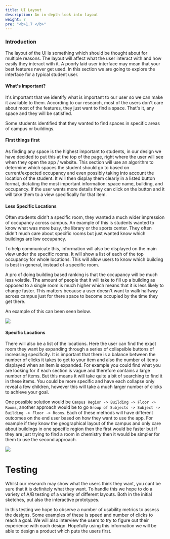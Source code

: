 ```yaml
---
title: UI Layout
description: An in-depth look into layout
weight: 7
pre: "<b>1.7 </b>"
---
```

### Introduction

The layout of the UI is something which should be thought about for multiple reasons. The layout will affect what the user interact with and how easily they interact with it. A poorly laid user interface may mean that your best features never get used. In this section we are going to explore the interface for a typical student user.

#### What's Important?

It's important that we identify what is important to our user so we can make it available to them. According to our research, most of the users don't care about most of the features, they just want to find a space. That's it, any space and they will be satisfied. 

Some students identified that they wanted to find spaces in specific areas of campus or buildings.

#### First things first

As finding any space is the highest important to students, in our design we have decided to put this at the top of the page, right where the user will see when they open the app / website. This section will use an algorithm to determine which spaces the student should go to based on current/expected occupancy and even possibly taking into account the location of the student. It will then display them clearly in a listed button format, dictating the most important information: space name, building, and occupancy. If the user wants more details they can click on the button and it will take them to a view specifically for that item.

#### Less Specific Locations

Often students didn't a specific room, they wanted a much wider impression of occupancy across campus. An example of this is students wanted to know what was more busy, the library or the sports center. They often didn't much care about specific rooms but just wanted know which buildings are low occupancy. 

To help communicate this, information will also be displayed on the main view under the specific rooms. It will show a list of each of the top occupancy for whole locations. This will allow users to know which building is best in general, instead of a specific room. 

A pro of doing building based ranking is that the occupancy will be much less volatile. The amount of people that it will take to fill up a building as opposed to a single room is much higher which means that it is less likely to change faster. This matters because a user doesn't want to walk halfway across campus just for there space to become occupied by the time they get there.

An example of this can been seen below.

![](/images/uploads/home.PNG)

#### Specific Locations

There will also be a list of the locations. Here the user can find the exact room they want by expanding through a series of collapsible buttons of increasing specificity. It is important that there is a balance between the number of clicks it takes to get to your item and also the number of items displayed when an item is expanded. For example you could find what you are looking for if each section is vague and therefore contains a large number of items. But this means it will take quite a bit of searching to find it in these items. You could be more specific and have each collapse only reveal a few children, however this will take a much larger number of clicks to achieve your goal. 

One possible solution would be `Campus Region -> Building -> Floor -> Rooms`, another approach would be to go `Group of Subjects -> Subject -> Building -> Floor -> Rooms`. Each of these methods will have different outcomes on the end user based on how they want to use the app. For example if they know the geographical layout of the campus and only care about buildings in one specific region then the first would be faster but if they are just trying to find a room in chemistry then it would be simpler for them to use the second approach. 

![](/images/uploads/locations.PNG)

# Testing

Whilst our research may show what the users think they want, you cant be sure that it is definitely what they want. To handle this we hope to do a variety of A/B testing of a variety of different layouts. Both in the initial sketches, put also the interactive prototypes.

In this testing we hope to observe a number of usability metrics to assess the designs. Some examples of these is speed and number of clicks to reach a goal. We will also interview the users to try to figure out their experience with each design. Hopefully using this information we will be able to design a product which puts the users first.
